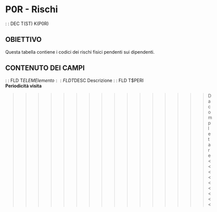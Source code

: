 # P0R - Rischi
 :  : DEC T(ST) K(P0R)
## OBIETTIVO
Questa tabella contiene i codici dei rischi fisici pendenti sui dipendenti.
## CONTENUTO DEI CAMPI
 :  : FLD T$ELEM Elemento
 :  : FLD T$DESC Descrizione
 :  : FLD T$PERI __Periodicità visita__
>>>>>>>>>>>>>>>>Da completare<<<<<<<<<

